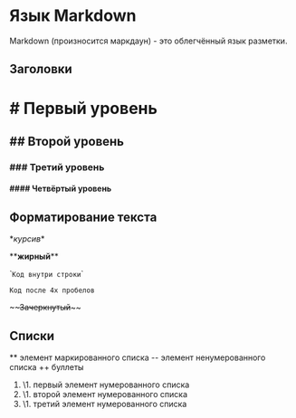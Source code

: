 # Язык Markdown

Markdown (произносится маркдаун) - это облегчённый язык разметки.

## Заголовки
# \# Первый уровень
## \#\# Второй уровень
### \#\#\# Третий уровень
#### \#\#\#\# Четвёртый уровень

## Форматирование текста

\**курсив*\*

\*\***жирный**\*\*

\``Код внутри строки`\`

    Код после 4х пробелов

\~\~~~Зачеркнутый~~\~\~

## Списки

\** элемент маркированного списка
\-- элемент ненумерованного списка
\++ буллеты

1. \1. первый элемент нумерованного списка
1. \1. второй элемент нумерованного списка
1. \1. третий элемент нумерованного списка
